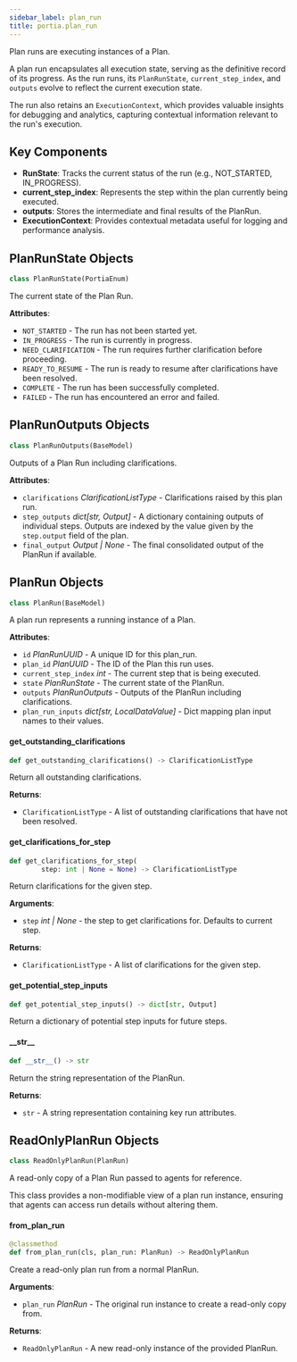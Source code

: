 ```yaml
---
sidebar_label: plan_run
title: portia.plan_run
---
```


Plan runs are executing instances of a Plan.

A plan run encapsulates all execution state, serving as the definitive record of its progress.
As the run runs, its `PlanRunState`, `current_step_index`, and `outputs` evolve to reflect
the current execution state.

The run also retains an `ExecutionContext`, which provides valuable insights for debugging
and analytics, capturing contextual information relevant to the run&#x27;s execution.

Key Components
--------------
- **RunState**: Tracks the current status of the run (e.g., NOT_STARTED, IN_PROGRESS).
- **current_step_index**: Represents the step within the plan currently being executed.
- **outputs**: Stores the intermediate and final results of the PlanRun.
- **ExecutionContext**: Provides contextual metadata useful for logging and performance analysis.

## PlanRunState Objects

```python
class PlanRunState(PortiaEnum)
```

The current state of the Plan Run.

**Attributes**:

- `NOT_STARTED` - The run has not been started yet.
- `IN_PROGRESS` - The run is currently in progress.
- `NEED_CLARIFICATION` - The run requires further clarification before proceeding.
- `READY_TO_RESUME` - The run is ready to resume after clarifications have been resolved.
- `COMPLETE` - The run has been successfully completed.
- `FAILED` - The run has encountered an error and failed.

## PlanRunOutputs Objects

```python
class PlanRunOutputs(BaseModel)
```

Outputs of a Plan Run including clarifications.

**Attributes**:

- `clarifications` _ClarificationListType_ - Clarifications raised by this plan run.
- `step_outputs` _dict[str, Output]_ - A dictionary containing outputs of individual steps.
  Outputs are indexed by the value given by the `step.output` field of the plan.
- `final_output` _Output | None_ - The final consolidated output of the PlanRun if available.

## PlanRun Objects

```python
class PlanRun(BaseModel)
```

A plan run represents a running instance of a Plan.

**Attributes**:

- `id` _PlanRunUUID_ - A unique ID for this plan_run.
- `plan_id` _PlanUUID_ - The ID of the Plan this run uses.
- `current_step_index` _int_ - The current step that is being executed.
- `state` _PlanRunState_ - The current state of the PlanRun.
- `outputs` _PlanRunOutputs_ - Outputs of the PlanRun including clarifications.
- `plan_run_inputs` _dict[str, LocalDataValue]_ - Dict mapping plan input names to their values.

#### get\_outstanding\_clarifications

```python
def get_outstanding_clarifications() -> ClarificationListType
```

Return all outstanding clarifications.

**Returns**:

- `ClarificationListType` - A list of outstanding clarifications that have not been resolved.

#### get\_clarifications\_for\_step

```python
def get_clarifications_for_step(
        step: int | None = None) -> ClarificationListType
```

Return clarifications for the given step.

**Arguments**:

- `step` _int | None_ - the step to get clarifications for. Defaults to current step.
  

**Returns**:

- `ClarificationListType` - A list of clarifications for the given step.

#### get\_potential\_step\_inputs

```python
def get_potential_step_inputs() -> dict[str, Output]
```

Return a dictionary of potential step inputs for future steps.

#### \_\_str\_\_

```python
def __str__() -> str
```

Return the string representation of the PlanRun.

**Returns**:

- `str` - A string representation containing key run attributes.

## ReadOnlyPlanRun Objects

```python
class ReadOnlyPlanRun(PlanRun)
```

A read-only copy of a Plan Run passed to agents for reference.

This class provides a non-modifiable view of a plan run instance,
ensuring that agents can access run details without altering them.

#### from\_plan\_run

```python
@classmethod
def from_plan_run(cls, plan_run: PlanRun) -> ReadOnlyPlanRun
```

Create a read-only plan run from a normal PlanRun.

**Arguments**:

- `plan_run` _PlanRun_ - The original run instance to create a read-only copy from.
  

**Returns**:

- `ReadOnlyPlanRun` - A new read-only instance of the provided PlanRun.

